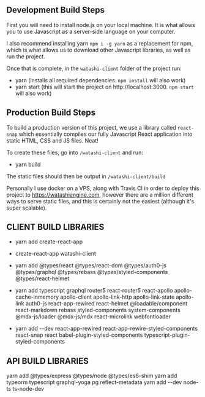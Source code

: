 ## Development Build Steps 

First you will need to install node.js on your local machine. It is what allows you to use Javascript as a server-side language on your computer.

I also recommend installing yarn `npm i -g yarn` as a replacement for npm, which is what allows us to download other Javascript libraries, as well as run the project. 

Once that is complete, in the `watashi-client` folder of the project run:

- yarn (installs all required dependencies. `npm install` will also work)
- yarn start (this will start the project on http://localhost:3000. `npm start` will also work)

## Production Build Steps

To build a production version of this project, we use a library called `react-snap` which essentially compiles our fully Javascript React application into static HTML, CSS and JS files. Neat! 

To create these files, go into `/watashi-client` and run:

- yarn build

The static files should then be output in `/watashi-client/build`

Personally I use docker on a VPS, along with Travis CI in order to deploy this project to https://watashiengine.com, however there are a million different ways to serve static files, and this is certainly not the easiest (although it's super scalable).


## CLIENT BUILD LIBRARIES

- yarn add create-react-app
- create-react-app watashi-client 

- yarn add @types/react @types/react-dom @types/auth0-js @types/graphql @types/rebass @types/styled-components @types/react-helmet 
- yarn add typescript graphql router5 react-router5 react-apollo apollo-cache-inmemory apollo-client apollo-link-http apollo-link-state apollo-link auth0-js react-app-rewired react-helmet @loadable/component react-markdown rebass styled-components system-components @mdx-js/loader @mdx-js/mdx react-microlink webfontloader
- yarn add --dev react-app-rewired react-app-rewire-styled-components react-snap react babel-plugin-styled-components typescript-plugin-styled-components

## API BUILD LIBRARIES

yarn add @types/express @types/node @types/es6-shim
yarn add typeorm typescript graphql-yoga pg reflect-metadata
yarn add --dev node-ts ts-node-dev


